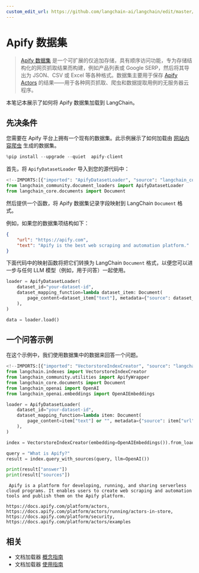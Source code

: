 ```yaml
---
custom_edit_url: https://github.com/langchain-ai/langchain/edit/master/docs/docs/integrations/document_loaders/apify_dataset.ipynb
---
```

# Apify 数据集

>[Apify 数据集](https://docs.apify.com/platform/storage/dataset) 是一个可扩展的仅追加存储，具有顺序访问功能，专为存储结构化的网页抓取结果而构建，例如产品列表或 Google SERP，然后将其导出为 JSON、CSV 或 Excel 等各种格式。数据集主要用于保存 [Apify Actors](https://apify.com/store) 的结果——用于各种网页抓取、爬虫和数据提取用例的无服务器云程序。

本笔记本展示了如何将 Apify 数据集加载到 LangChain。


## 先决条件

您需要在 Apify 平台上拥有一个现有的数据集。此示例展示了如何加载由 [网站内容爬虫](https://apify.com/apify/website-content-crawler) 生成的数据集。


```python
%pip install --upgrade --quiet  apify-client
```

首先，将 `ApifyDatasetLoader` 导入到您的源代码中：


```python
<!--IMPORTS:[{"imported": "ApifyDatasetLoader", "source": "langchain_community.document_loaders", "docs": "https://python.langchain.com/api_reference/community/document_loaders/langchain_community.document_loaders.apify_dataset.ApifyDatasetLoader.html", "title": "Apify Dataset"}, {"imported": "Document", "source": "langchain_core.documents", "docs": "https://python.langchain.com/api_reference/core/documents/langchain_core.documents.base.Document.html", "title": "Apify Dataset"}]-->
from langchain_community.document_loaders import ApifyDatasetLoader
from langchain_core.documents import Document
```

然后提供一个函数，将 Apify 数据集记录字段映射到 LangChain `Document` 格式。

例如，如果您的数据集项结构如下：

```json
{
    "url": "https://apify.com",
    "text": "Apify is the best web scraping and automation platform."
}
```

下面代码中的映射函数将把它们转换为 LangChain `Document` 格式，以便您可以进一步与任何 LLM 模型（例如，用于问答）一起使用。


```python
loader = ApifyDatasetLoader(
    dataset_id="your-dataset-id",
    dataset_mapping_function=lambda dataset_item: Document(
        page_content=dataset_item["text"], metadata={"source": dataset_item["url"]}
    ),
)
```


```python
data = loader.load()
```

## 一个问答示例

在这个示例中，我们使用数据集中的数据来回答一个问题。


```python
<!--IMPORTS:[{"imported": "VectorstoreIndexCreator", "source": "langchain.indexes", "docs": "https://python.langchain.com/api_reference/langchain/indexes/langchain.indexes.vectorstore.VectorstoreIndexCreator.html", "title": "Apify Dataset"}, {"imported": "ApifyWrapper", "source": "langchain_community.utilities", "docs": "https://python.langchain.com/api_reference/community/utilities/langchain_community.utilities.apify.ApifyWrapper.html", "title": "Apify Dataset"}, {"imported": "Document", "source": "langchain_core.documents", "docs": "https://python.langchain.com/api_reference/core/documents/langchain_core.documents.base.Document.html", "title": "Apify Dataset"}, {"imported": "OpenAI", "source": "langchain_openai", "docs": "https://python.langchain.com/api_reference/openai/llms/langchain_openai.llms.base.OpenAI.html", "title": "Apify Dataset"}, {"imported": "OpenAIEmbeddings", "source": "langchain_openai.embeddings", "docs": "https://python.langchain.com/api_reference/openai/embeddings/langchain_openai.embeddings.base.OpenAIEmbeddings.html", "title": "Apify Dataset"}]-->
from langchain.indexes import VectorstoreIndexCreator
from langchain_community.utilities import ApifyWrapper
from langchain_core.documents import Document
from langchain_openai import OpenAI
from langchain_openai.embeddings import OpenAIEmbeddings
```


```python
loader = ApifyDatasetLoader(
    dataset_id="your-dataset-id",
    dataset_mapping_function=lambda item: Document(
        page_content=item["text"] or "", metadata={"source": item["url"]}
    ),
)
```


```python
index = VectorstoreIndexCreator(embedding=OpenAIEmbeddings()).from_loaders([loader])
```


```python
query = "What is Apify?"
result = index.query_with_sources(query, llm=OpenAI())
```


```python
print(result["answer"])
print(result["sources"])
```
```output
 Apify is a platform for developing, running, and sharing serverless cloud programs. It enables users to create web scraping and automation tools and publish them on the Apify platform.

https://docs.apify.com/platform/actors, https://docs.apify.com/platform/actors/running/actors-in-store, https://docs.apify.com/platform/security, https://docs.apify.com/platform/actors/examples
```

## 相关

- 文档加载器 [概念指南](/docs/concepts/#document-loaders)
- 文档加载器 [使用指南](/docs/how_to/#document-loaders)
